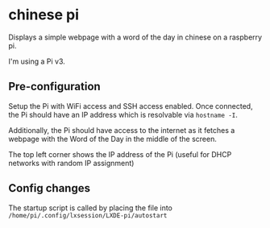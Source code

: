 # chinese pi

Displays a simple webpage with a word of the day in chinese on a raspberry pi.

I'm using a Pi v3.

## Pre-configuration

Setup the Pi with WiFi access and SSH access enabled. Once connected, the Pi
should have an IP address which is resolvable via `hostname -I`.

Additionally, the Pi should have access to the internet as it fetches a webpage
with the Word of the Day in the middle of the screen.

The top left corner shows the IP address of the Pi (useful for DHCP networks
with random IP assignment)

## Config changes

The startup script is called by placing the file into `/home/pi/.config/lxsession/LXDE-pi/autostart`
